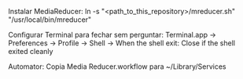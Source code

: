 Instalar MediaReducer:
	ln -s "<path_to_this_repository>/mreducer.sh" "/usr/local/bin/mreducer"


Configurar Terminal para fechar sem perguntar:
	Terminal.app -> Preferences -> Profile -> Shell -> When the shell exit: Close if the shell exited cleanly

Automator:
	Copia Media Reducer.workflow para ~/Library/Services